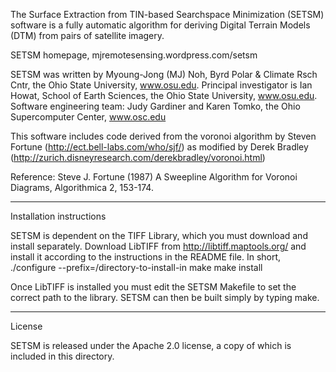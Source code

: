 The Surface Extraction from TIN-based Searchspace Minimization (SETSM) software
is a fully automatic algorithm for deriving Digital Terrain Models (DTM) from
pairs of satellite imagery.

SETSM homepage, mjremotesensing.wordpress.com/setsm

SETSM was written by Myoung-Jong (MJ) Noh, Byrd Polar & Climate Rsch Cntr, 
the Ohio State University, www.osu.edu.
Principal investigator is Ian Howat, School of Earth Sciences,
the Ohio State University, www.osu.edu.
Software engineering team:  Judy Gardiner and Karen Tomko, 
the Ohio Supercomputer Center, www.osc.edu

This software includes code derived from the voronoi algorithm by 
Steven Fortune (http://ect.bell-labs.com/who/sjf/) 
as modified by Derek Bradley 
(http://zurich.disneyresearch.com/derekbradley/voronoi.html)

Reference: Steve J. Fortune (1987) A Sweepline Algorithm for Voronoi Diagrams,
Algorithmica 2, 153-174.

-------------------------------------------------------------------------------

Installation instructions

SETSM is dependent on the TIFF Library, which you must download and install 
separately.  Download LibTIFF from http://libtiff.maptools.org/ and install
it according to the instructions in the README file.  In short,
./configure --prefix=/directory-to-install-in
make
make install

Once LibTIFF is installed you must edit the SETSM Makefile to set the correct
path to the library.  SETSM can then be built simply by typing make.

-------------------------------------------------------------------------------

License

SETSM is released under the Apache 2.0 license, a copy of which is included in
this directory.

